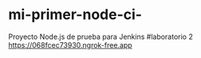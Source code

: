 # mi-primer-node-ci-
Proyecto Node.js de prueba para Jenkins
#laboratorio 2
 https://068fcec73930.ngrok-free.app
